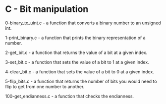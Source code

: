 # C - Bit manipulation

0-binary_to_uint.c - a function that converts a binary number to an unsigned int.

1-print_binary.c  -  a function that prints the binary representation of a number.

2-get_bit.c -  a function that returns the value of a bit at a given index.

3-set_bit.c -  a function that sets the value of a bit to 1 at a given index.

4-clear_bit.c  -  a function that sets the value of a bit to 0 at a given index.

5-flip_bits.c   -  a function that returns the number of bits you would need to flip to get from one number to another.

100-get_endianness.c  -   a function that checks the endianness.

